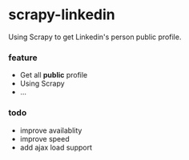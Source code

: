 scrapy-linkedin
===============

Using Scrapy to get Linkedin's person public profile.

### feature
* Get all **public** profile
* Using Scrapy
* ...

### todo
* improve availablity
* improve speed
* add ajax load support